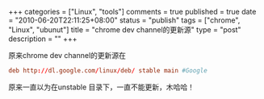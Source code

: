 +++
categories = ["Linux", "tools"]
comments = true
published = true
date = "2010-06-20T22:11:25+08:00"
status = "publish"
tags = ["chrome", "Linux", "ubunut"]
title = "chrome dev channel的更新源"
type = "post"
description = ""
+++


原来chrome dev channel的更新源在

```conf
deb http://dl.google.com/linux/deb/ stable main #Google
```

原来一直以为在unstable 目录下，一直不能更新，木哈哈！
<!--more-->